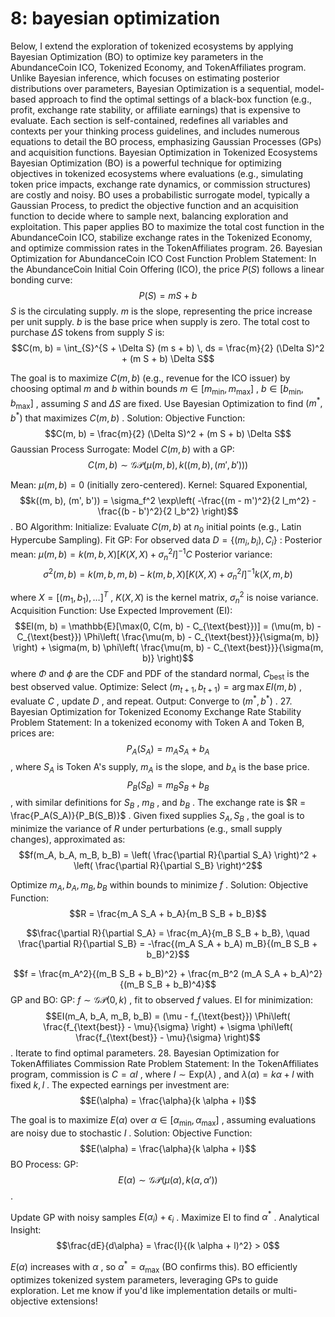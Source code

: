 # 8: bayesian optimization

Below, I extend the exploration of tokenized ecosystems by applying Bayesian Optimization (BO) to optimize key parameters in the AbundanceCoin ICO, Tokenized Economy, and TokenAffiliates program. Unlike Bayesian inference, which focuses on estimating posterior distributions over parameters, Bayesian Optimization is a sequential, model-based approach to find the optimal settings of a black-box function (e.g., profit, exchange rate stability, or affiliate earnings) that is expensive to evaluate. Each section is self-contained, redefines all variables and contexts per your thinking process guidelines, and includes numerous equations to detail the BO process, emphasizing Gaussian Processes (GPs) and acquisition functions.
Bayesian Optimization in Tokenized Ecosystems
Bayesian Optimization (BO) is a powerful technique for optimizing objectives in tokenized ecosystems where evaluations (e.g., simulating token price impacts, exchange rate dynamics, or commission structures) are costly and noisy. BO uses a probabilistic surrogate model, typically a Gaussian Process, to predict the objective function and an acquisition function to decide where to sample next, balancing exploration and exploitation. This paper applies BO to maximize the total cost function in the AbundanceCoin ICO, stabilize exchange rates in the Tokenized Economy, and optimize commission rates in the TokenAffiliates program.
26. Bayesian Optimization for AbundanceCoin ICO Cost Function
Problem Statement:
In the AbundanceCoin Initial Coin Offering (ICO), the price
$P(S)$
 follows a linear bonding curve:
$$P(S) = m S + b$$
$S$
 is the circulating supply.
$m$
 is the slope, representing the price increase per unit supply.
$b$
 is the base price when supply is zero.
The total cost to purchase
$\Delta S$
 tokens from supply
$S$
 is:
$$C(m, b) = \int_{S}^{S + \Delta S} (m s + b) \, ds = \frac{m}{2} (\Delta S)^2 + (m S + b) \Delta S$$

The goal is to maximize
$C(m, b)$
 (e.g., revenue for the ICO issuer) by choosing optimal
$m$
 and
$b$
 within bounds
$m \in [m_{\text{min}}, m_{\text{max}}]$
,
$b \in [b_{\text{min}}, b_{\text{max}}]$
, assuming
$S$
 and
$\Delta S$
 are fixed.
Use Bayesian Optimization to find
$(m^*, b^*)$
 that maximizes
$C(m, b)$
.
Solution:
Objective Function:
$$C(m, b) = \frac{m}{2} (\Delta S)^2 + (m S + b) \Delta S$$
Gaussian Process Surrogate:
Model
$C(m, b)$
 with a GP:
$$C(m, b) \sim \mathcal{GP}(\mu(m, b), k((m, b), (m', b')))$$

Mean:
$\mu(m, b) = 0$
 (initially zero-centered).
Kernel: Squared Exponential,
$$k((m, b), (m', b')) = \sigma_f^2 \exp\left( -\frac{(m - m')^2}{2 l_m^2} - \frac{(b - b')^2}{2 l_b^2} \right)$$
.
BO Algorithm:
Initialize: Evaluate
$C(m, b)$
 at
$n_0$
 initial points (e.g., Latin Hypercube Sampling).
Fit GP: For observed data
$D = \{ (m_i, b_i), C_i \}$
:
Posterior mean:
$\mu(m, b) = k(m, b, X) [K(X, X) + \sigma_n^2 I]^{-1} C$
Posterior variance:
$$\sigma^2(m, b) = k(m, b, m, b) - k(m, b, X) [K(X, X) + \sigma_n^2 I]^{-1} k(X, m, b)$$

where
$X = [(m_1, b_1), \ldots]^T$
,
$K(X, X)$
 is the kernel matrix,
$\sigma_n^2$
 is noise variance.
Acquisition Function: Use Expected Improvement (EI):
$$EI(m, b) = \mathbb{E}[\max(0, C(m, b) - C_{\text{best}})] = (\mu(m, b) - C_{\text{best}}) \Phi\left( \frac{\mu(m, b) - C_{\text{best}}}{\sigma(m, b)} \right) + \sigma(m, b) \phi\left( \frac{\mu(m, b) - C_{\text{best}}}{\sigma(m, b)} \right)$$
where
$\Phi$
 and
$\phi$
 are the CDF and PDF of the standard normal,
$C_{\text{best}}$
 is the best observed value.
Optimize: Select
$(m_{t+1}, b_{t+1}) = \arg\max EI(m, b)$
, evaluate
$C$
, update
$D$
, and repeat.
Output: Converge to
$(m^*, b^*)$
.
27. Bayesian Optimization for Tokenized Economy Exchange Rate Stability
Problem Statement:
In a tokenized economy with Token A and Token B, prices are:
$$P_A(S_A) = m_A S_A + b_A$$
, where
$S_A$
 is Token A's supply,
$m_A$
 is the slope, and
$b_A$
 is the base price.
$$P_B(S_B) = m_B S_B + b_B$$
, with similar definitions for
$S_B$
,
$m_B$
, and
$b_B$
.
The exchange rate is
$R = \frac{P_A(S_A)}{P_B(S_B)}$
. Given fixed supplies
$S_A, S_B$
, the goal is to minimize the variance of
$R$
 under perturbations (e.g., small supply changes), approximated as:
$$f(m_A, b_A, m_B, b_B) = \left( \frac{\partial R}{\partial S_A} \right)^2 + \left( \frac{\partial R}{\partial S_B} \right)^2$$

Optimize
$m_A, b_A, m_B, b_B$
 within bounds to minimize
$f$
.
Solution:
Objective Function:
$$R = \frac{m_A S_A + b_A}{m_B S_B + b_B}$$

$$\frac{\partial R}{\partial S_A} = \frac{m_A}{m_B S_B + b_B}, \quad \frac{\partial R}{\partial S_B} = -\frac{(m_A S_A + b_A) m_B}{(m_B S_B + b_B)^2}$$

$$f = \frac{m_A^2}{(m_B S_B + b_B)^2} + \frac{m_B^2 (m_A S_A + b_A)^2}{(m_B S_B + b_B)^4}$$
GP and BO:
GP:
$f \sim \mathcal{GP}(0, k)$
, fit to observed
$f$
 values.
EI for minimization:
$$EI(m_A, b_A, m_B, b_B) = (\mu - f_{\text{best}}) \Phi\left( \frac{f_{\text{best}} - \mu}{\sigma} \right) + \sigma \phi\left( \frac{f_{\text{best}} - \mu}{\sigma} \right)$$
.
Iterate to find optimal parameters.
28. Bayesian Optimization for TokenAffiliates Commission Rate
Problem Statement:
In the TokenAffiliates program, commission is
$C = \alpha I$
, where
$I \sim \text{Exp}(\lambda)$
, and
$\lambda(\alpha) = k \alpha + l$
 with fixed
$k, l$
. The expected earnings per investment are:
$$E(\alpha) = \frac{\alpha}{k \alpha + l}$$

The goal is to maximize
$E(\alpha)$
 over
$\alpha \in [\alpha_{\text{min}}, \alpha_{\text{max}}]$
, assuming evaluations are noisy due to stochastic
$I$
.
Solution:
Objective Function:
$$E(\alpha) = \frac{\alpha}{k \alpha + l}$$
BO Process:
GP:
$$E(\alpha) \sim \mathcal{GP}(\mu(\alpha), k(\alpha, \alpha'))$$
.

Update GP with noisy samples
$E(\alpha_i) + \epsilon_i$
.
Maximize EI to find
$\alpha^*$
.
Analytical Insight:
$$\frac{dE}{d\alpha} = \frac{l}{(k \alpha + l)^2} > 0$$

$E(\alpha)$
 increases with
$\alpha$
, so
$\alpha^* = \alpha_{\text{max}}$
 (BO confirms this).
BO efficiently optimizes tokenized system parameters, leveraging GPs to guide exploration. Let me know if you'd like implementation details or multi-objective extensions!